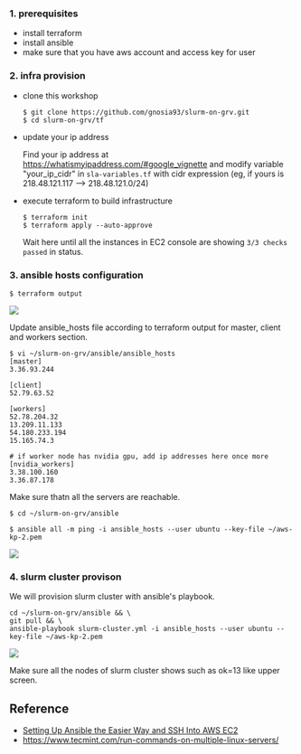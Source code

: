 
### 1. prerequisites ###

* install terraform
* install ansible
* make sure that you have aws account and access key for user 
   
### 2. infra provision ###

* clone this workshop
   ```
   $ git clone https://github.com/gnosia93/slurm-on-grv.git
   $ cd slurm-on-grv/tf
   ```

* update your ip address
  
   Find your ip address at https://whatismyipaddress.com/#google_vignette and modify variable "your_ip_cidr" in `sla-variables.tf` with cidr expression (eg, if yours is 218.48.121.117 --> 218.48.121.0/24)

* execute terraform to build infrastructure
   ```
   $ terraform init
   $ terraform apply --auto-approve
   ```
   Wait here until all the instances in EC2 console are showing `3/3 checks passed` in status.

### 3. ansible hosts configuration ###
```
$ terraform output
```
![](https://github.com/gnosia93/slurm-on-grv/blob/main/tutorial/images/terraform-output-2.png)

Update ansible_hosts file according to terraform output for master, client and workers section.
```
$ vi ~/slurm-on-grv/ansible/ansible_hosts
[master]
3.36.93.244

[client]
52.79.63.52

[workers]
52.78.204.32
13.209.11.133
54.180.233.194
15.165.74.3

# if worker node has nvidia gpu, add ip addresses here once more
[nvidia_workers]         
3.38.100.160
3.36.87.178
```

Make sure thatn all the servers are reachable.
```
$ cd ~/slurm-on-grv/ansible

$ ansible all -m ping -i ansible_hosts --user ubuntu --key-file ~/aws-kp-2.pem
```
![](https://github.com/gnosia93/slurm-on-grv/blob/main/tutorial/images/ansible-output-2.png)


### 4. slurm cluster provison ###

We will provision slurm cluster with ansible's playbook.
```
cd ~/slurm-on-grv/ansible && \
git pull && \
ansible-playbook slurm-cluster.yml -i ansible_hosts --user ubuntu --key-file ~/aws-kp-2.pem
```
![](https://github.com/gnosia93/slurm-on-grv/blob/main/tutorial/images/ansible-output-3.png)

Make sure all the nodes of slurm cluster shows such as ok=13 like upper screen.


## Reference ##

* [Setting Up Ansible the Easier Way and SSH Into AWS EC2](https://medium.com/@elcymarion_her/setting-up-ansible-the-easier-way-and-ssh-into-aws-ec2-7c7ed2766ed6)
* https://www.tecmint.com/run-commands-on-multiple-linux-servers/
